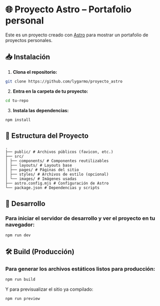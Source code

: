 # 🌐 Proyecto Astro – Portafolio personal

Este es un proyecto creado con [Astro](https://astro.build/) para mostrar un portafolio de proyectos personales.


## 📥 Instalación

1. **Clona el repositorio:**

```bash
git clone https://github.com/lygarmo/proyecto_astro
```

2. **Entra en la carpeta de tu proyecto:**

```bash
cd tu-repo
```

3. **Instala las dependencias:**

```bash
npm install
```

## 🧾 Estructura del Proyecto
```
.
├── public/ # Archivos públicos (favicon, etc.)
├── src/
│ ├── components/ # Componentes reutilizables
│ ├── layouts/ # Layouts base
│ ├── pages/ # Páginas del sitio
│ ├── styles/ # Archivos de estilo (opcional)
│ └── images/ # Imágenes usadas
├── astro.config.mjs # Configuración de Astro
└── package.json # Dependencias y scripts
```


## 🔧 Desarrollo
### Para iniciar el servidor de desarrollo y ver el proyecto en tu navegador:
```bash
npm run dev
```

## 🛠️ Build (Producción)
### Para generar los archivos estáticos listos para producción:
```bash
npm run build
```
Y para previsualizar el sitio ya compilado:
```bash
npm run preview
```
